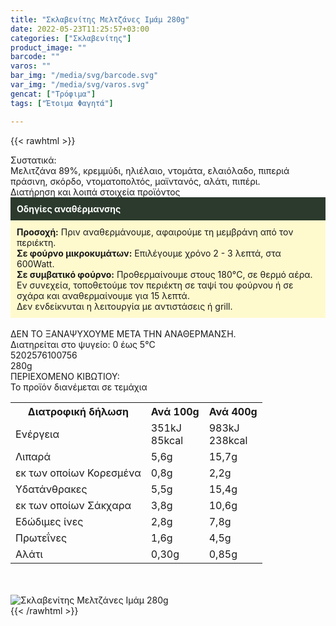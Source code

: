 ```yaml
---
title: "Σκλαβενίτης Μελτζάνες Ιμάμ 280g"
date: 2022-05-23T11:25:57+03:00
categories: ["Σκλαβενίτης"]
product_image: ""
barcode: ""
varos: ""
bar_img: "/media/svg/barcode.svg"
var_img: "/media/svg/varos.svg"
gencat: ["Τρόφιμα"]
tags: ["Έτοιμα Φαγητά"]

---
```

{{< rawhtml >}}

<div class="sload549"><div class="product"><div id="sistatika">Συστατικά:</div><div class="alltext">Μελιτζάνα 89%, κρεμμύδι, ηλιέλαιο, ντομάτα, ελαιόλαδο, πιπεριά πράσινη, σκόρδο, ντοματοπολτός, μαϊντανός, αλάτι, πιπέρι.</div><div id="loipa">Διατήρηση και λοιπά στοιχεία προϊόντος</div><div class="alltext"><div style="background:#2b3a2d;padding:10px;color:#fff"><b>Οδηγίες αναθέρμανσης</b></div><div style="background:#ffface;padding:10px;"><b>Προσοχή:</b> Πριν αναθερμάνουμε, αφαιρούμε τη μεμβράνη από τον περιέκτη.<br><b>Σε φούρνο μικροκυμάτων:</b> Επιλέγουμε χρόνο 2 - 3 λεπτά, στα 600Watt.<br><b>Σε συμβατικό φούρνο:</b> Προθερμαίνουμε στους 180°C, σε θερμό αέρα. Εν συνεχεία, τοποθετούμε τον περιέκτη σε ταψί του φούρνου ή σε σχάρα και αναθερμαίνουμε για 15 λεπτά.<br>Δεν ενδείκνυται η λειτουργία με αντιστάσεις ή grill.</div><br>ΔΕΝ ΤΟ ΞΑΝΑΨΥΧΟΥΜΕ ΜΕΤΑ ΤΗΝ ΑΝΑΘΕΡΜΑΝΣΗ.<br>Διατηρείται στο ψυγείο: 0 έως 5°C<br></div><div id="barcode"><div id="barimage1"></div><span id="bartext">5202576100756</span></div><div id="varos"><div id="varosimage1"></div><span id="varostext">280g</span></div><div id="kivotio">ΠΕΡΙΕΧΟΜΕΝΟ ΚΙΒΩΤΙΟΥ:<br>Το προϊόν διανέμεται σε τεμάχια</div><div class="tabout"><table id="diatable"><tbody><tr><th>Διατροφική δήλωση</th><th>Ανά 100g</th><th>Ανά 400g</th></tr><tr><td class="texr2">Ενέργεια</td><td class="texr">351kJ<br>85kcal</td><td class="texr">983kJ<br>238kcal</td></tr><tr><td class="texr2">Λιπαρά</td><td class="texr">5,6g</td><td class="texr">15,7g</td></tr><tr><td class="gray">εκ των οποίων Κορεσµένα</td><td class="gray2">0,8g</td><td class="gray2">2,2g</td></tr><tr><td class="texr2">Yδατάνθρακες</td><td class="texr">5,5g</td><td class="texr">15,4g</td></tr><tr><td class="gray">εκ των οποίων Σάκχαρα</td><td class="gray2">3,8g</td><td class="gray2">10,6g</td></tr><tr><td class="texr2">Eδώδιμες ίνες</td><td class="texr">2,8g</td><td class="texr">7,8g</td></tr><tr><td class="texr2">Πρωτεΐνες</td><td class="texr">1,6g</td><td class="texr">4,5g</td></tr><tr><td class="texr2">Αλάτι</td><td class="texr">0,30g</td><td class="texr">0,85g</td></tr></tbody></table></div><br><br><div class="pimg"><img alt="Σκλαβενίτης Μελτζάνες Ιμάμ 280g" title="Σκλαβενίτης Μελτζάνες Ιμάμ 280g" src="/media/images/sklavenitis-meltzanes-imam-280g.jpg"></div></div></div>
{{< /rawhtml >}}


